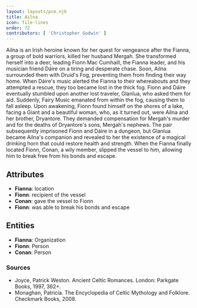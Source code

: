 ```yaml
---
layout: layouts/pce.njk
title: Ailna
icon: file-lines
order: 72
contributors: [ 'Christopher Godwin' ]
---
```

Ailna is an Irish heroine known for her quest for vengeance after the Fianna, a group of bold warriors, killed her husband Mergah. She transformed herself into a deer, leading Fionn Mac Cumhaill, the Fianna leader, and his musician friend Dáire on a tiring and desperate chase. Soon, Ailna surrounded them with Druid's Fog, preventing them from finding their way home. When Dáire's music alerted the Fianna to their whereabouts and they attempted a rescue, they too became lost in the thick fog. Fionn and Dáire eventually stumbled upon another lost traveler, Glanlua, who asked them for aid. Suddenly, Fairy Music emanated from within the fog, causing them to fall asleep. Upon awakening, Fionn found himself on the shores of a lake, facing a Giant and a beautiful woman, who, as it turned out, were Ailna and her brother, Dryantore. They demanded compensation for Mergah's murder and for the deaths of Dryantore's sons, Mergah's nephews. The pair subsequently imprisoned Fionn and Dáire in a dungeon, but Glanlua became Ailna's companion and revealed to her the existence of a magical drinking horn that could restore health and strength. When the Fianna finally located Fionn, Conan, a wily member, slipped the vessel to him, allowing him to break free from his bonds and escape.

## Attributes

- **Fianna**: location
- **Fionn**: recipient of the vessel
- **Conan**: gave the vessel to Fionn
- **Fionn**: was able to break his bonds and escape

## Entities

- **Fianna**: Organization
- **Fionn**: Person
- **Conan**: Person

### Sources

- Joyce, Patrick Weston. Ancient Celtic Romances. London: Parkgate Books, 1997, 362+.
- Monaghan, Patricia. The Encyclopedia of Celtic Mythology and Folklore. Checkmark Books, 2008.

